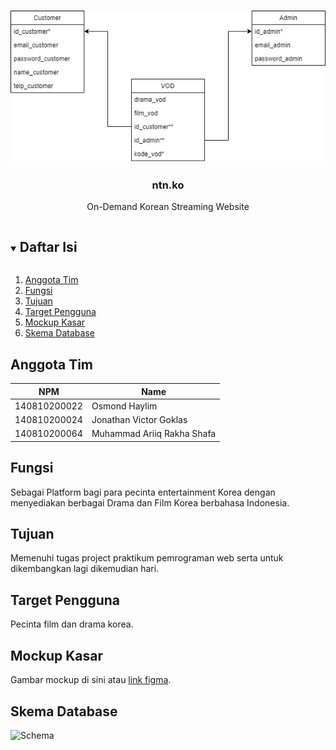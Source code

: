 <!-- Logo Proyek -->
<br />
<p align="center">
  <a href="https://github.com/github_username/repo_name">
    <img src="schemadatabasebg.drawio.png" alt="Logo">
  </a>

  <h3 align="center">ntn.ko</h3>

  <p align="center">
    On-Demand Korean Streaming Website
  </p>
</p>

<!-- Daftar Isi -->
<details open="open">
  <summary><h2 style="display: inline-block">Daftar Isi</h2></summary>
  <ol>
    <li><a href="#anggota-tim">Anggota Tim</a></li>
    <li><a href="#fungsi">Fungsi</a></li>
    <li><a href="#tujuan">Tujuan</a></li>
    <li><a href="#target-pengguna">Target Pengguna</a></li>
    <li><a href="#mockup-kasar">Mockup Kasar</a></li>
    <li><a href="#skema-database">Skema Database</a></li>
  </ol>
</details>

<!-- Anggota Tim -->
## Anggota Tim
| NPM           | Name        |
| ------------- |-------------|
| 140810200022  | Osmond Haylim    |
| 140810200024  | Jonathan Victor Goklas    |
| 140810200064  | Muhammad Ariiq Rakha Shafa   |

<!-- Fungsi -->
## Fungsi

Sebagai Platform bagi para pecinta entertainment Korea dengan menyediakan berbagai Drama dan Film Korea berbahasa Indonesia.

<!-- Tujuan -->
## Tujuan

Memenuhi tugas project praktikum pemrograman web serta untuk dikembangkan lagi dikemudian hari.

<!-- Target Pengguna -->
## Target Pengguna

Pecinta film dan drama korea.

<!-- Mockup Kasar -->
## Mockup Kasar

Gambar mockup di sini atau [link figma](https://www.figma.com/file/i0qXfGOCSH8dwJtlADWlym/xXxOJRxXx-Mockup?node-id=0%3A1).

<!-- Skema Database -->
## Skema Database
<img src="https://media.discordapp.net/attachments/412931424069484544/887378857601142784/schemadatabasebg.drawio.png?width=541&height=261" alt="Schema">
